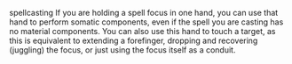 

spellcasting
If you are holding a spell focus in one hand, you can use that hand to perform somatic components, even if the spell you are casting has no material components.  You can also use this hand to touch a target, as this is equivalent to extending a forefinger, dropping and recovering (juggling) the focus, or just using the focus itself as a conduit.

